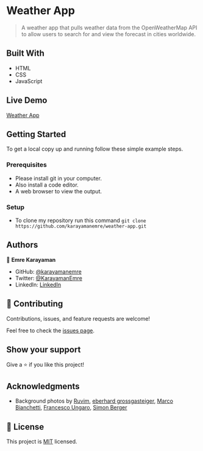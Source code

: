 # Weather App

> A weather app that pulls weather data from the OpenWeatherMap API to allow users to search for and view the forecast in cities worldwide.

## Built With

- HTML
- CSS
- JavaScript

## Live Demo

[Weather App](https://karayamanemre.github.io/weather-app/)

## Getting Started

To get a local copy up and running follow these simple example steps.

### Prerequisites

   - Please install git in your computer.
   - Also install a code editor.
   - A web browser to view the output.

### Setup

   - To clone my repository run this command `git clone https://github.com/karayamanemre/weather-app.git` 

## Authors

👤 **Emre Karayaman**

- GitHub: [@karayamanemre](https://github.com/karayamanemre)
- Twitter: [@KarayamanEmre](https://twitter.com/KarayamanEmre)
- LinkedIn: [LinkedIn](https://www.linkedin.com/in/emre-karayaman-a7b45b243/)

## 🤝 Contributing

Contributions, issues, and feature requests are welcome!

Feel free to check the [issues page](../../issues/).

## Show your support

Give a ⭐️ if you like this project!

## Acknowledgments

- Background photos by [Ruvim](https://www.pexels.com/photo/white-clouds-3560044/), [eberhard grossgasteiger](https://www.pexels.com/photo/photo-of-columbus-clouds-1019991/), [Marco Bianchetti](https://unsplash.com/s/photos/scattered-clouds?utm_source=unsplash&utm_medium=referral&utm_content=creditCopyText), [Francesco Ungaro](https://www.pexels.com/photo/blue-sky-281260/), [Simon Berger](https://www.pexels.com/photo/snow-covered-bench-on-a-snowy-day-678036/)
  


## 📝 License

This project is [MIT](./LICENSE.md) licensed.

